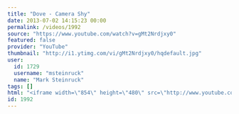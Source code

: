 ```yaml
---
title: "Dove - Camera Shy"
date: 2013-07-02 14:15:23 00:00
permalink: /videos/1992
source: "https://www.youtube.com/watch?v=gMt2Nrdjxy0"
featured: false
provider: "YouTube"
thumbnail: "http://i1.ytimg.com/vi/gMt2Nrdjxy0/hqdefault.jpg"
user:
  id: 1729
  username: "msteinruck"
  name: "Mark Steinruck"
tags: []
html: "<iframe width=\"854\" height=\"480\" src=\"http://www.youtube.com/embed/gMt2Nrdjxy0?wmode=transparent&feature=oembed\" frameborder=\"0\" allowfullscreen></iframe>"
id: 1992
---
```


